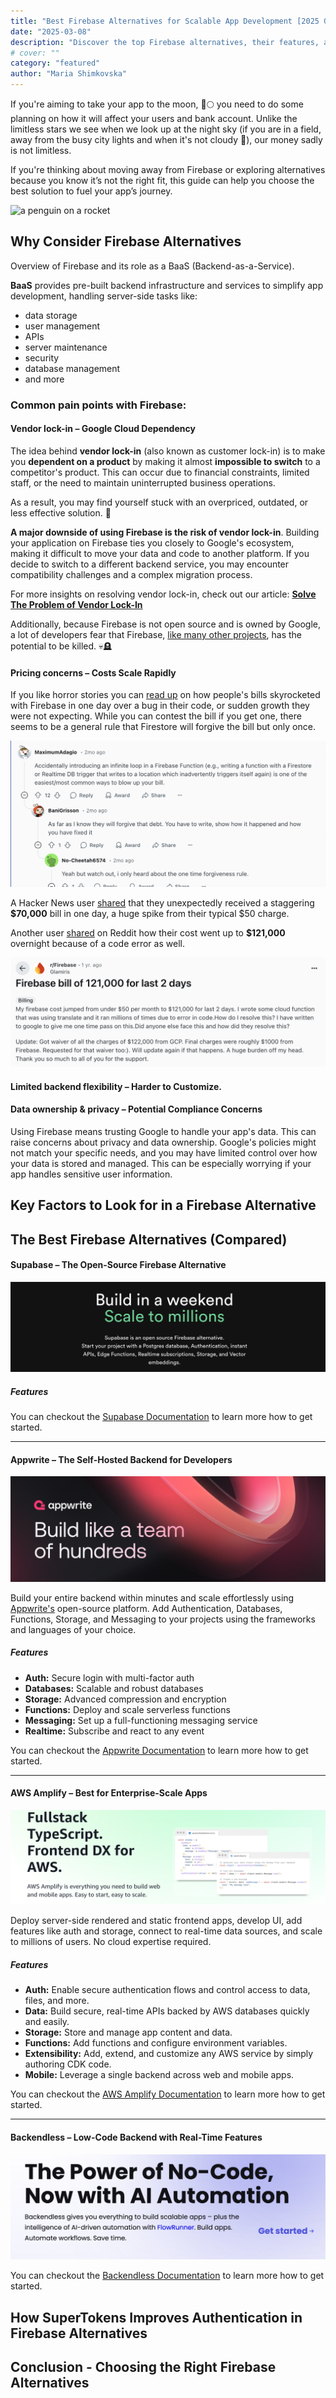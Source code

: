 ```yaml
---
title: "Best Firebase Alternatives for Scalable App Development [2025 Guide]"
date: "2025-03-08"
description: "Discover the top Firebase alternatives, their features, and how they compare. Learn why SuperTokens is the best authentication solution for secure and scalable apps."
# cover: ""
category: "featured"
author: "Maria Shimkovska"
---
```


If you're aiming to take your app to the moon, 🚀🌕 you need to do some planning on how it will affect your users and bank account. Unlike the limitless stars we see when we look up at the night sky (if you are in a field, away from the busy city lights and when it's not cloudy 👀), our money sadly is not limitless. 

If you're thinking about moving away from Firebase or exploring alternatives because you know it’s not the right fit, this guide can help you choose the best solution to fuel your app’s journey.

![a penguin on a rocket](https://media4.giphy.com/media/v1.Y2lkPTc5MGI3NjExeWJoNHZwY283N3NybG80OWczMmlhcW9ncXh5N3Vqc2NjZ3psNWQxYiZlcD12MV9pbnRlcm5hbF9naWZfYnlfaWQmY3Q9Zw/POcrqCGlZHeIlt7kef/giphy.gif)

## Why Consider Firebase Alternatives 
Overview of Firebase and its role as a BaaS (Backend-as-a-Service).

**BaaS** provides pre-built backend infrastructure and services to simplify app development, handling server-side tasks like: 
- data storage
- user management
- APIs
- server maintenance
- security
- database management
- and more

### Common pain points with Firebase:
#### Vendor lock-in – Google Cloud Dependency
The idea behind **vendor lock-in** (also known as customer lock-in) is to make you **dependent on a product** by making it almost **impossible to switch** to a competitor's product. This can occur due to financial constraints, limited staff, or the need to maintain uninterrupted business operations. 

As a result, you may find yourself stuck with an overpriced, outdated, or less effective solution. 🤕

**A major downside of using Firebase is the risk of vendor lock-in**. Building your application on Firebase ties you closely to Google's ecosystem, making it difficult to move your data and code to another platform. If you decide to switch to a different backend service, you may encounter compatibility challenges and a complex migration process.

For more insights on resolving vendor lock-in, check out our article: [**Solve The Problem of Vendor Lock-In**](https://supertokens.com/blog/solve-the-problem-of-vendor-lock-in)

Additionally, because Firebase is not open source and is owned by Google, a lot of developers fear that Firebase, [like many other projects](https://killedbygoogle.com/), has the potential to be killed. 💀🪦

#### Pricing concerns – Costs Scale Rapidly
If you like horror stories you can [read up](https://www.reddit.com/r/Firebase/comments/1hpza8q/what_can_cause_firebase_costs_to_skyrocket/) on how people's bills skyrocketed with Firebase in one day over a bug in their code, or sudden growth they were not expecting. While you can contest the bill if you get one, there seems to be a general rule that Firestore will forgive the bill but only once. 

![reddit thread about firestore](image.png)

A Hacker News user [shared](https://news.ycombinator.com/item?id=42732714) that they unexpectedly received a staggering **$70,000** bill in one day, a huge spike from their typical $50 charge. 

Another user [shared](https://www.reddit.com/r/Firebase/comments/17mv8r0/firebase_bill_of_121000_for_last_2_days/) on Reddit how their cost went up to **$121,000** overnight because of a code error as well. 

![reddit thread about firestore](image-1.png)

#### Limited backend flexibility – Harder to Customize.

#### Data ownership & privacy – Potential Compliance Concerns
Using Firebase means trusting Google to handle your app's data. This can raise concerns about privacy and data ownership. Google's policies might not match your specific needs, and you may have limited control over how your data is stored and managed. This can be especially worrying if your app handles sensitive user information.

## Key Factors to Look for in a Firebase Alternative 

## The Best Firebase Alternatives (Compared)

#### Supabase – The Open-Source Firebase Alternative

![Supabase header](image-5.png)

##### Features

You can checkout the [Supabase Documentation](https://supabase.com/) to learn more how to get started.


*** 

#### Appwrite – The Self-Hosted Backend for Developers

![appwrite header](image-2.png)

Build your entire backend within minutes and scale effortlessly using [Appwrite's](https://appwrite.io/) open-source platform. Add Authentication, Databases, Functions, Storage, and Messaging to your projects using the frameworks and languages of your choice.

##### Features
- **Auth:** Secure login with multi-factor auth
- **Databases:** Scalable and robust databases
- **Storage:** Advanced compression and encryption
- **Functions:** Deploy and scale serverless functions
- **Messaging:** Set up a full-functioning messaging service
- **Realtime:** Subscribe and react to any event 

You can checkout the [Appwrite Documentation](https://appwrite.io/) to learn more how to get started.

*** 

#### AWS Amplify – Best for Enterprise-Scale Apps

![aws amplify header](image-3.png)

Deploy server-side rendered and static frontend apps, develop UI, add features like auth and storage, connect to real-time data sources, and scale to millions of users. No cloud expertise required.

##### Features
- **Auth:** Enable secure authentication flows and control access to data, files, and more.
- **Data:** Build secure, real-time APIs backed by AWS databases quickly and easily.
- **Storage:** Store and manage app content and data. 
- **Functions:** Add functions and configure environment variables.
- **Extensibility:** Add, extend, and customize any AWS service by simply authoring CDK code. 
- **Mobile:** Leverage a single backend across web and mobile apps. 

You can checkout the [AWS Amplify Documentation](https://aws.amazon.com/amplify/) to learn more how to get started.

*** 

#### Backendless – Low-Code Backend with Real-Time Features

![backendless header](image-4.png)

You can checkout the [Backendless Documentation](https://backendless.com/) to learn more how to get started.

## How SuperTokens Improves Authentication in Firebase Alternatives 

## Conclusion - Choosing the Right Firebase Alternatives 
